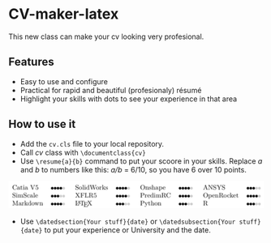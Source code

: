 # CV-maker-latex
This new class can make your cv looking very profesional.

## Features
+ Easy to use and configure
+ Practical for rapid and beautiful (profesionaly) résumé
+ Highlight your skills with dots to see your experience in that area

## How to use it
+ Add the `cv.cls` file to your local repository.
+ Call _cv_ class with `\documentclass{cv}`
+ Use `\resume{a}{b}` command to put your scoore in your skills. Replace _a_ and _b_ to numbers like this: _a/b_ = 6/10, so you have 6 over 10 points.

![Scoore your skills](skills.png)

+ Use `\datedsection{Your stuff}{date}` or `\datedsubsection{Your stuff}{date}` to put your experience or University and the date.
